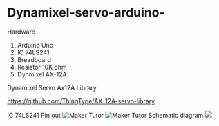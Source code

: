 # Dynamixel-servo-arduino-

Hardware
1. Arduino Uno
2. IC 74LS241
3. Breadboard
4. Resistor 10K ohm
5. Dynmixel AX-12A

Dynamixel Servo Ax12A Library

https://github.com/ThingType/AX-12A-servo-library

IC 74LS241 Pin out
![Maker Tutor](https://2.bp.blogspot.com/-nuNAjKlgayQ/Wm7tyYVYPdI/AAAAAAABANE/v7TxKCNlVEY0X7RibNVjAiODyK7_aQHuQCLcBGAs/w400-h354/74LS241-634933661703906250.jpg)
![Maker Tutor](https://3.bp.blogspot.com/-uiekcEzafyU/Wm7trpZiIGI/AAAAAAABANA/oGn-dDzoHPQGIk6Y0imhS-F4UGoh3Bm8gCLcBGAs/s640/g4084.png)
Schematic diagram
![](https://3.bp.blogspot.com/-5z_xCRi2_IA/Wm6RQb6rbdI/AAAAAAABAIc/BBZIP_DgDAcuWtfGwlymuSlqUDPHnQ4uQCLcBGAs/s640/ax120half_bb.jpg)
